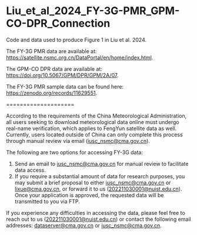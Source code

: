 # Liu_et_al_2024_FY-3G-PMR_GPM-CO-DPR_Connection
Code and data used to produce Figure 1 in Liu et al. 2024.

The FY-3G PMR data are available at: https://satellite.nsmc.org.cn/DataPortal/en/home/index.html.

The GPM-CO DPR data are available at: https://doi.org/10.5067/GPM/DPR/GPM/2A/07.

The FY-3G PMR sample data can be found here: https://zenodo.org/records/11629551.

====================

According to the requirements of the China Meteorological Administration, all users seeking to download meteorological data online must undergo real-name verification, which applies to FengYun satellite data as well. Currently, users located outside of China can only complete this process through manual review via email (iusc_nsmc@cma.gov.cn).

The following are two options for accessing FY-3G data:

1.	Send an email to iusc_nsmc@cma.gov.cn for manual review to facilitate data access.
2.	If you require a substantial amount of data for research purposes, you may submit a brief proposal to either iusc_nsmc@cma.gov.cn or lixue@cma.gov.cn, or forward it to us (202211030001@nuist.edu.cn). Once your application is approved, the requested data will be transmitted to you via FTP.

If you experience any difficulties in accessing the data, please feel free to reach out to us (202211030001@nuist.edu.cn) or contact the following email addresses: dataserver@cma.gov.cn or iusc_nsmc@cma.gov.cn.
